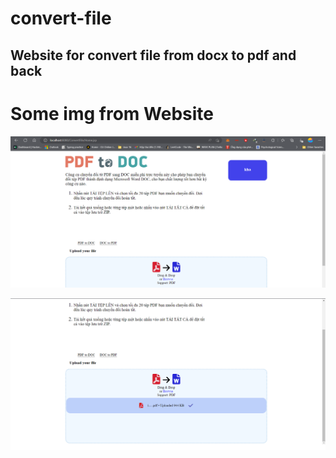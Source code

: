 # convert-file

## Website for convert file from docx to pdf and back

# Some img from Website

![Home1](/../img/Home1.png)

![Home2](/../img/Home2.png)

